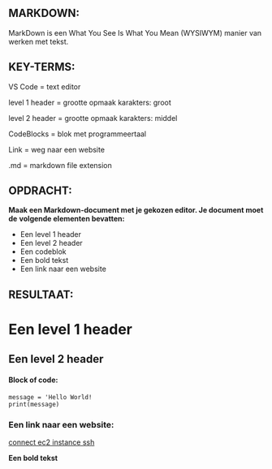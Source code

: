 ## MARKDOWN:   
MarkDown is een What You See Is What You Mean (WYSIWYM) manier 
van werken met tekst.

## KEY-TERMS:
VS Code = text editor

level 1 header = grootte opmaak karakters: groot

level 2 header = grootte opmaak karakters: middel

CodeBlocks = blok met programmeertaal

Link = weg naar een website

.md = markdown file extension

## OPDRACHT:
**Maak een Markdown-document met je gekozen editor. Je document moet de**
**volgende elementen bevatten:**
* Een level 1 header
* Een level 2 header
* Een codeblok
* Een bold tekst
* Een link naar een website

## RESULTAAT:

# Een level 1 header

## Een level 2 header

#### Block of code:
```
message = 'Hello World!
print(message)
```
### Een link naar een website:
[connect ec2 instance ssh](https://www.clickittech.com/aws/connect-ec2-instance-using-ssh/)

**Een bold tekst**
